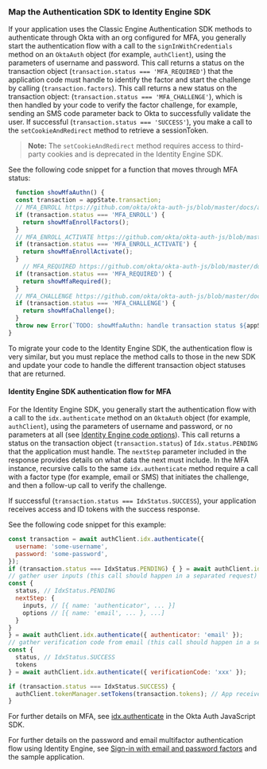 ### Map the Authentication SDK to Identity Engine SDK

If your application uses the Classic Engine Authentication SDK methods to authenticate through Okta with an org configured for MFA, you generally start the authentication flow with a call to the `signInWithCredentials` method on an `OktaAuth` object (for example, `authClient`), using the parameters of username and password. This call returns a status on the transaction object (`transaction.status === 'MFA_REQUIRED'`) that the application code must handle to identify the factor and start the challenge by calling (`transaction.factors`). This call returns a new status on the transaction object: (`transaction.status === 'MFA_CHALLENGE'`), which is then handled by your code to verify the factor challenge, for example, sending an SMS code parameter back to Okta to successfully validate the user. If successful (`transaction.status === 'SUCCESS'`), you make a call to the `setCookieAndRedirect` method to retrieve a sessionToken.

>**Note:** The `setCookieAndRedirect` method requires access to third-party cookies and is deprecated in the Identity Engine SDK.

See the following code snippet for a function that moves through MFA status:

```JavaScript
  function showMfaAuthn() {
  const transaction = appState.transaction;
  // MFA_ENROLL https://github.com/okta/okta-auth-js/blob/master/docs/authn.md#mfa_enroll
  if (transaction.status === 'MFA_ENROLL') {
    return showMfaEnrollFactors();
  }
  // MFA_ENROLL_ACTIVATE https://github.com/okta/okta-auth-js/blob/master/docs/authn.md#mfa_enroll_activate
  if (transaction.status === 'MFA_ENROLL_ACTIVATE') {
    return showMfaEnrollActivate();
  }
    // MFA_REQUIRED https://github.com/okta/okta-auth-js/blob/master/docs/authn.md#mfa_required
  if (transaction.status === 'MFA_REQUIRED') {
    return showMfaRequired();
  }
  // MFA_CHALLENGE https://github.com/okta/okta-auth-js/blob/master/docs/authn.md#mfa_challenge
  if (transaction.status === 'MFA_CHALLENGE') {
    return showMfaChallenge();
  }
  throw new Error(`TODO: showMfaAuthn: handle transaction status ${appState.transaction.status}`);
}

```

To migrate your code to the Identity Engine SDK, the authentication flow is very similar, but you must replace the method calls to those in the new SDK and update your code to handle the different transaction object statuses that are returned.

#### Identity Engine SDK authentication flow for MFA

For the Identity Engine SDK, you generally start the authentication flow with a call to the `idx.authenticate` method on an `OktaAuth` object (for example, `authClient`), using the parameters of username and password, or no parameters at all (see [Identity Engine code options](#identity-engine-sdk-code-options)). This call returns a status on the transaction object (`transaction.status`) of `Idx.status.PENDING` that the application must handle. The `nextStep` parameter included in the response provides details on what data the next must include. In the MFA instance, recursive calls to the same `idx.authenticate` method require a call with a factor type (for example, email or SMS) that initiates the challenge, and then a follow-up call to verify the challenge.

If successful (`transaction.status === IdxStatus.SUCCESS`), your application receives access and ID tokens with the success response.

See the following code snippet for this example:

```JavaScript
const transaction = await authClient.idx.authenticate({
  username: 'some-username',
  password: 'some-password',
});
if (transaction.status === IdxStatus.PENDING) { } = await authClient.idx.authenticate();
// gather user inputs (this call should happen in a separated request)
const {
  status, // IdxStatus.PENDING
  nextStep: {
    inputs, // [{ name: 'authenticator', ... }]
    options // [{ name: 'email', ... }, ...]
  }
}
} = await authClient.idx.authenticate({ authenticator: 'email' });
// gather verification code from email (this call should happen in a separated request)
const {
  status, // IdxStatus.SUCCESS
  tokens
} = await authClient.idx.authenticate({ verificationCode: 'xxx' });

if (transaction.status === IdxStatus.SUCCESS) {
  authClient.tokenManager.setTokens(transaction.tokens); // App receives tokens directly
}

```

For further details on MFA, see [idx.authenticate](https://github.com/okta/okta-auth-js/blob/master/docs/idx.md#idxauthenticate) in the Okta Auth JavaScript SDK.

For further details on the password and email multifactor authentication flow using Identity Engine, see [Sign-in with email and password factors](/docs/guides/oie-embedded-sdk-use-case-sign-in-pwd-email/nodejs/main/) and the sample application.
